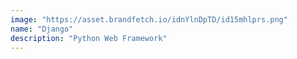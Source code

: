 ```yaml
---
image: "https://asset.brandfetch.io/idnYlnDpTD/id15mhlprs.png"
name: "Django"
description: "Python Web Framework"
---
```

